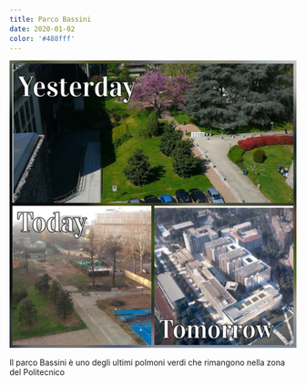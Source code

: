 ```yaml
---
title: Parco Bassini
date: 2020-01-02
color: '#488fff'
---
```


![Passato, presente e futuro del Parco Bassini](../../media/topics/parco-bassini/past-present-future-parco-bassini.jpg)

Il parco Bassini è uno degli ultimi polmoni verdi che rimangono nella zona del Politecnico